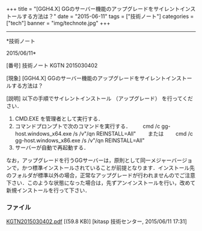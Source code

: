 ﻿+++
title = "[GGH4.X] GGのサーバー機能のアップグレードをサイレントインストールする方法は？"
date = "2015-06-11"
tags = ["技術ノート"]
categories = ["tech"]
banner = "img/technote.jpg"
+++

-----------------------------------------------------------------------------------------------------------------------------

*技術ノート

2015/06/11*


[番号]
技術ノート KGTN 2015030402

[現象]
[GGH4.X]
GGのサーバー機能のアップグレードをサイレントインストールする方法は？

[説明]
以下の手順でサイレントインストール （アップグレード） を行ってください．

1) CMD.EXE を管理者として実行する．
2) コマンドプロンプトで次のコマンドを実行する．
　　cmd /c gg-host.windows_x64.exe /s /v"/qn REINSTALL=All"
　　または
　　cmd /c gg-host.windows_x86.exe /s /v"/qn REINSTALL=All"
3) サーバーが自動で再起動する．

なお，アップグレードを行うGGサーバーは，原則として同一メジャーバージョンで，かつ標準インストールされていることが前提となります．インストール先のフォルダが標準以外の場合，正常なアップグレードが行われませんのでご注意下さい．このような状態になった場合は，先ずアンインストールを行い，改めて新規インストールを行って下さい．


### ファイル

 
 


[KGTN2015030402.pdf](http://techreport.kitasp.net/attachments/download/1868/KGTN2015030402.pdf)
 [(59.8 KB)] [kitasp 技術センター, 2015/06/11
17:31]


 


 

